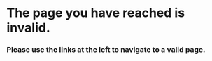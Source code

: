 # The page you have reached is invalid.
### Please use the links at the left to navigate to a valid page.